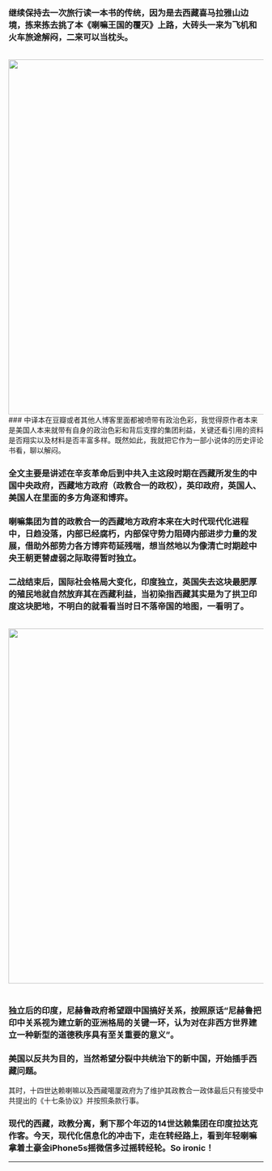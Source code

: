 <!-- 
.. link: 
.. description: 
.. tags: 读书 ,  西藏
.. date: 2014/07/08 13:19:39
.. title: 读《喇嘛王覆灭》有感
.. slug: du-la-ma-wang-fu-mie-you-gan
-->

### 继续保持去一次旅行读一本书的传统，因为是去西藏喜马拉雅山边境，拣来拣去挑了本《喇嘛王国的覆灭》上路，大砖头一来为飞机和火车旅途解闷，二来可以当枕头。
<br/>
 <img src="http://ww4.sinaimg.cn/mw1024/67804861gw1ei5bfctg8zj21kw16oq9z.jpg" width="700"/>
<br/>
### 中译本在豆瓣或者其他人博客里面都被喷带有政治色彩，我觉得原作者本来是美国人本来就带有自身的政治色彩和背后支撑的集团利益，关键还看引用的资料是否翔实以及材料是否丰富多样。既然如此，我就把它作为一部小说体的历史评论书看，聊以解闷。

<!-- TEASER_END -->
### 全文主要是讲述在辛亥革命后到中共入主这段时期在西藏所发生的中国中央政府，西藏地方政府（政教合一的政权），英印政府，英国人、美国人在里面的多方角逐和博弈。

### 喇嘛集团为首的政教合一的西藏地方政府本来在大时代现代化进程中，日趋没落，内部已经腐朽，内部保守势力阻碍内部进步力量的发展，借助外部势力各方博弈苟延残喘，想当然地以为像清亡时期趁中央王朝更替虚弱之际取得暂时独立。

### 二战结束后，国际社会格局大变化，印度独立，英国失去这块最肥厚的殖民地就自然放弃其在西藏利益，当初染指西藏其实是为了拱卫印度这块肥地，不明白的就看看当时日不落帝国的地图，一看明了。

<br/>
 <img src="http://ww3.sinaimg.cn/mw1024/67804861gw1ei5bewd9c1g21kw0ljaes.gif" width="700"/>
<br/>
<br/>

### 独立后的印度，尼赫鲁政府希望跟中国搞好关系，按照原话“尼赫鲁把印中关系视为建立新的亚洲格局的关键一环，认为对在非西方世界建立一种新型的道德秩序具有至关重要的意义”。

### 美国以反共为目的，当然希望分裂中共统治下的新中国，开始插手西藏问题。
其时，十四世达赖喇嘛以及西藏噶厦政府为了维护其政教合一政体最后只有接受中共提出的《十七条协议》并按照条款行事。

### 现代的西藏，政教分离，剩下那个年迈的14世达赖集团在印度拉达克作客。今天，现代化信息化的冲击下，走在转经路上，看到年轻喇嘛拿着土豪金iPhone5s摇微信多过摇转经轮。So ironic！

 * * *